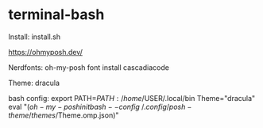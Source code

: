 # terminal-bash

Install: install.sh

https://ohmyposh.dev/

Nerdfonts: oh-my-posh font install cascadiacode

Theme: dracula

bash config:
export PATH=$PATH:/home/$USER/.local/bin
Theme="dracula"
eval "$(oh-my-posh init bash --config ~/.config/posh-theme/themes/$Theme.omp.json)"
